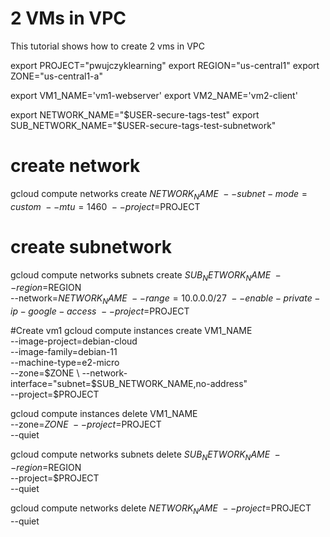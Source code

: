 # 2 VMs in VPC
This tutorial shows how to create 2 vms in VPC 

export PROJECT="pwujczyklearning"
export REGION="us-central1"
export ZONE="us-central1-a"

export VM1_NAME='vm1-webserver'
export VM2_NAME='vm2-client'

export NETWORK_NAME="$USER-secure-tags-test"
export SUB_NETWORK_NAME="$USER-secure-tags-test-subnetwork"




# create network
gcloud compute networks create $NETWORK_NAME \
    --subnet-mode=custom \
    --mtu=1460 \
    --project=$PROJECT

# create subnetwork
gcloud compute networks subnets create $SUB_NETWORK_NAME \
    --region=$REGION \
    --network=$NETWORK_NAME \
    --range=10.0.0.0/27 \
    --enable-private-ip-google-access \
    --project=$PROJECT

#Create vm1
gcloud compute instances create VM1_NAME \
    --image-project=debian-cloud \
    --image-family=debian-11 \
    --machine-type=e2-micro \
    --zone=$ZONE \
    --network-interface="subnet=$SUB_NETWORK_NAME,no-address" \
    --project=$PROJECT 



gcloud compute instances delete VM1_NAME \
    --zone=$ZONE \
    --project=$PROJECT \
    --quiet

gcloud compute networks subnets delete $SUB_NETWORK_NAME \
    --region=$REGION \
    --project=$PROJECT \
    --quiet

gcloud compute networks delete $NETWORK_NAME \
    --project=$PROJECT \
    --quiet